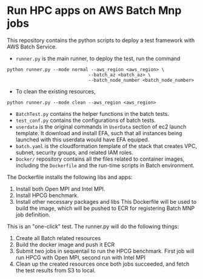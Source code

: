 # Run HPC apps on AWS Batch Mnp jobs

This repository contains the python scripts to deploy a test framework with AWS Batch Service.

- `runner.py` is the main runner, to deploy the test, run the command
 ```
python runner.py --mode normal --aws_region <aws_region> \ 
                               --batch_az <batch_az> \
                               --batch_node_number <batch_node_number>
```
- To clean the existing resources, 
```
python runner.py --mode clean --aws_region <aws_region>
```         
- `BatchTest.py` contains the helper functions in the batch tests.
- `test_conf.py` contains the configurations of batch tests.
- `userdata` is the original commands in `UserData` section of ec2 launch template. It download and install EFA, such that all instances being launched with this userdata would have EFA equiped. 
- `batch.yaml` is the cloudformation template of the stack that creates VPC, subnet, security groups, and related IAM roles.
- `Docker/` repository contains all the files related to container images, including the `Dockerfile` and the run-time scripts in Batch environment.

The Dockerfile installs the following libs and apps:
1. Install both Open MPI and Intel MPI. 
2. Install HPCG benchmark.
3. Install other necessary packages and libs
This Dockerfile will be used to build the image, which will be pushed to ECR for registering Batch MNP job definition. 

This is an "one-click" test. The runner.py will do the following things:
1. Create all Batch related resources
2. Build the docker image and push it ECR
3. Submit two jobs in sequentail to run the HPCG benchmark. First job will run HPCG with Open MPI, second run with Intel MPI
4. Clean up the created resources once both jobs succeeded, and fetch the test results from S3 to local. 

